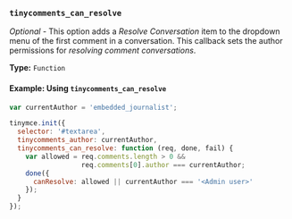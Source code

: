 ### `tinycomments_can_resolve`

_Optional_ - This option adds a _Resolve Conversation_ item to the dropdown menu of the first comment in a conversation. This callback sets the author permissions for _resolving comment conversations_.

**Type:** `Function`

#### Example: Using `tinycomments_can_resolve`

```js
var currentAuthor = 'embedded_journalist';

tinymce.init({
  selector: '#textarea',
  tinycomments_author: currentAuthor,
  tinycomments_can_resolve: function (req, done, fail) {
    var allowed = req.comments.length > 0 &&
                  req.comments[0].author === currentAuthor;
    done({
      canResolve: allowed || currentAuthor === '<Admin user>'
    });
  }
});
```

